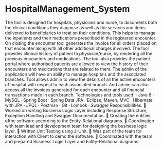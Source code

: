 # HospitalManagement_System

The tool is designed for hospitals, physicians and nurse, to documents both the clinical conditions 
they diagnose as well as the services and items delivered to beneficiaries to treat on their conditions. 
This helps to manage the inpatients and their medications prescribed in the registered encounter. On 
closing the encounter tool generates the invoice for all orders placed on that encounter along with all 
other additional charges involved. The tool provides clinical history of patient to physician/nurse, by 
rendering all the previous encounters and medications. The tool also provides the patient portal 
where authorised patients are allowed to view the history of their encounters and medications that 
are related to them.
The admin of the application will have an ability to manage hospitals and the associated branches. 
Tool allows admin to view the details of all the active encounters of hospital with respect to each 
associated branch. And admin can also access all the invoices generated for each encounter and all 
financial transactions made in each branch.
Technologies and tools used:
· Java 8
· MySQL
· Spring Boot
· Spring Data JPA
· Eclipse, Maven, MVC
· Hibernate with JPA
· JPQL
· Postman
· Git
· Lombok
· Swagger
Responsibilities:
 Worked on writing Business Logic Layer including Response Structure, Exception
Handling and Swagger Documentation.
 Creating the entities ofthe software according to the Entity-Relational diagrams.
 Coordination with team lead and development team for designing the business logic layer.
 Written Unit Testing using J-Unit.
 Was part of the team for interaction with Client to demo the software.
 Coordinated with the team and prepared Business Logic Layer and Entity-Relational
diagrams.
